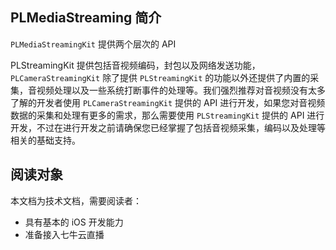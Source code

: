 ## PLMediaStreaming 简介

`PLMediaStreamingKit` 提供两个层次的 API

PLStreamingKit 提供包括音视频编码，封包以及网络发送功能，`PLCameraStreamingKit` 除了提供 `PLStreamingKit` 的功能以外还提供了内置的采集，音视频处理以及一些系统打断事件的处理等。我们强烈推荐对音视频没有太多了解的开发者使用 `PLCameraStreamingKit` 提供的 API 进行开发，如果您对音视频数据的采集和处理有更多的需求，那么需要使用 `PLStreamingKit` 提供的 API 进行开发，不过在进行开发之前请确保您已经掌握了包括音视频采集，编码以及处理等相关的基础支持。


## 阅读对象

本文档为技术文档，需要阅读者：

- 具有基本的 iOS 开发能力
- 准备接入七牛云直播
